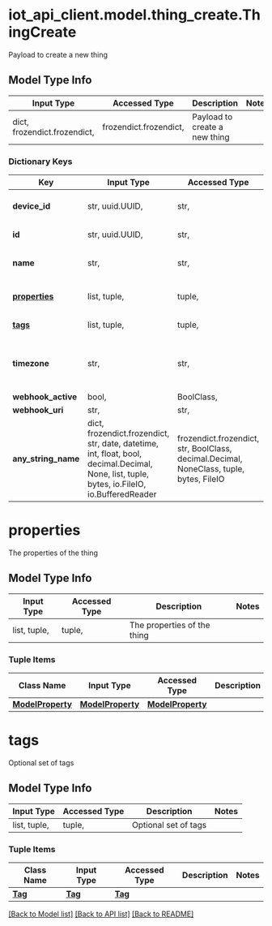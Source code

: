 # iot_api_client.model.thing_create.ThingCreate

Payload to create a new thing

## Model Type Info
Input Type | Accessed Type | Description | Notes
------------ | ------------- | ------------- | -------------
dict, frozendict.frozendict,  | frozendict.frozendict,  | Payload to create a new thing | 

### Dictionary Keys
Key | Input Type | Accessed Type | Description | Notes
------------ | ------------- | ------------- | ------------- | -------------
**device_id** | str, uuid.UUID,  | str,  | The arn of the associated device | [optional] value must be a uuid
**id** | str, uuid.UUID,  | str,  | The id of the thing | [optional] value must be a uuid
**name** | str,  | str,  | The friendly name of the thing | [optional] 
**[properties](#properties)** | list, tuple,  | tuple,  | The properties of the thing | [optional] 
**[tags](#tags)** | list, tuple,  | tuple,  | Optional set of tags | [optional] 
**timezone** | str,  | str,  | A time zone name Check /v2/timezones for a list of valid names. | [optional] if omitted the server will use the default value of "America/New_York"
**webhook_active** | bool,  | BoolClass,  | Webhook uri | [optional] 
**webhook_uri** | str,  | str,  | Webhook uri | [optional] 
**any_string_name** | dict, frozendict.frozendict, str, date, datetime, int, float, bool, decimal.Decimal, None, list, tuple, bytes, io.FileIO, io.BufferedReader | frozendict.frozendict, str, BoolClass, decimal.Decimal, NoneClass, tuple, bytes, FileIO | any string name can be used but the value must be the correct type | [optional]

# properties

The properties of the thing

## Model Type Info
Input Type | Accessed Type | Description | Notes
------------ | ------------- | ------------- | -------------
list, tuple,  | tuple,  | The properties of the thing | 

### Tuple Items
Class Name | Input Type | Accessed Type | Description | Notes
------------- | ------------- | ------------- | ------------- | -------------
[**ModelProperty**](ModelProperty.md) | [**ModelProperty**](ModelProperty.md) | [**ModelProperty**](ModelProperty.md) |  | 

# tags

Optional set of tags

## Model Type Info
Input Type | Accessed Type | Description | Notes
------------ | ------------- | ------------- | -------------
list, tuple,  | tuple,  | Optional set of tags | 

### Tuple Items
Class Name | Input Type | Accessed Type | Description | Notes
------------- | ------------- | ------------- | ------------- | -------------
[**Tag**](Tag.md) | [**Tag**](Tag.md) | [**Tag**](Tag.md) |  | 

[[Back to Model list]](../../README.md#documentation-for-models) [[Back to API list]](../../README.md#documentation-for-api-endpoints) [[Back to README]](../../README.md)

